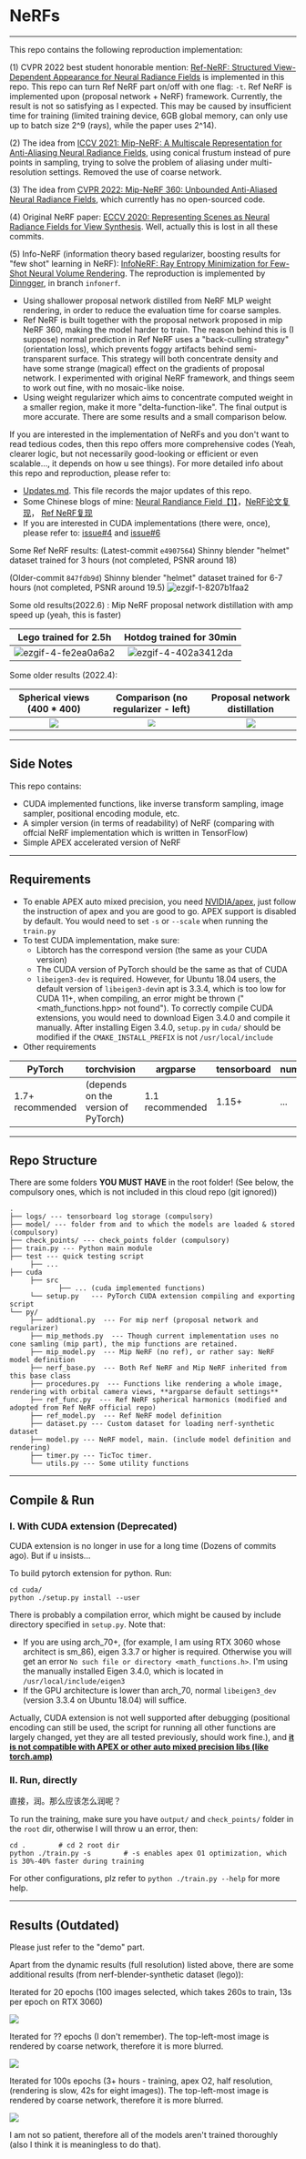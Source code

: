 # NeRFs

---

This repo contains the following reproduction implementation:

(1) CVPR 2022 best student honorable mention: [Ref-NeRF: Structured View-Dependent Appearance for Neural Radiance Fields](https://arxiv.org/abs/2112.03907) is implemented in this repo. This repo can turn Ref NeRF part on/off with one flag: `-t`. Ref NeRF is implemented upon (proposal network + NeRF) framework. Currently, the result is not so satisfying as I expected. This may be caused by insufficient time for training (limited training device, 6GB global memory, can only use up to batch size 2^9 (rays), while the paper uses 2^14).

(2) The idea from [ICCV 2021: Mip-NeRF: A Multiscale Representation for Anti-Aliasing Neural Radiance Fields](https://jonbarron.info/mipnerf/), using conical frustum instead of pure points in sampling, trying to solve the problem of aliasing under multi-resolution settings. Removed the use of coarse network.

(3) The idea from [CVPR 2022: Mip-NeRF 360: Unbounded Anti-Aliased Neural Radiance Fields](https://paperswithcode.com/paper/mip-nerf-360-unbounded-anti-aliased-neural/review/), which currently has no open-sourced code.

(4) Original NeRF paper: [ECCV 2020: Representing Scenes as Neural Radiance Fields for View Synthesis](https://www.matthewtancik.com/nerf). Well, actually this is lost in all these commits.

(5) Info-NeRF (information theory based regularizer, boosting results for "few shot" learning in NeRF): [InfoNeRF: Ray Entropy Minimization for Few-Shot Neural Volume Rendering](https://arxiv.org/abs/2112.15399). The reproduction is implemented by [Dinngger](https://github.com/Dinngger), in branch `infonerf`.

- Using shallower proposal network distilled from NeRF MLP weight rendering, in order to reduce the evaluation time for coarse samples.
- Ref NeRF is built together with the proposal network proposed in mip NeRF 360, making the model harder to train. The reason behind this is (I suppose) normal prediction in Ref NeRF uses a "back-culling strategy" (orientation loss), which prevents foggy artifacts behind semi-transparent surface. This strategy will both concentrate density and have some strange (magical) effect on the gradients of proposal network. I experimented with original NeRF framework, and things seem to work out fine, with no mosaic-like noise.
- Using weight regularizer which aims to concentrate computed weight in a smaller region, make it more "delta-function-like". The final output is more accurate. There are some results and a small comparison below.

If you are interested in the implementation of NeRFs and you don't want to read tedious codes, then this repo offers more comprehensive codes (Yeah, clearer logic, but not necessarily good-looking or efficient or even scalable..., it depends on how u see things). For more detailed info about this repo and reproduction, please refer to:

- [Updates.md](https://github.com/Enigmatisms/NeRF/blob/master/Update.md). This file records the major updates of this repo.
- Some Chinese blogs of mine: [Neural Randiance Field【1】](https://enigmatisms.github.io/2022/03/13/Neural-Randiance-Field%E3%80%901%E3%80%91/)，[NeRF论文复现](https://enigmatisms.github.io/2022/03/27/NeRF%E8%AE%BA%E6%96%87%E5%A4%8D%E7%8E%B0/)， [Ref NeRF复现]()
- If you are interested in CUDA implementations (there were, once), please refer to: [issue#4](https://github.com/Enigmatisms/NeRF/issues/4) and [issue#6](https://github.com/Enigmatisms/NeRF/issues/6) 

Some Ref NeRF results:
(Latest-commit `e4907564`) Shinny blender "helmet" dataset trained for 3 hours (not completed, PSNR around 18)


(Older-commit `847fdb9d`) Shinny blender "helmet" dataset trained for 6-7 hours (not completed, PSNR around 19.5)
![ezgif-1-8207b1faa2](https://user-images.githubusercontent.com/46109954/185753069-d5cbd05e-1f66-4423-9503-1a5cd126ed89.gif)



Some old results(2022.6) : Mip NeRF proposal network distillation with amp speed up (yeah, this is faster)

|                    Lego trained for 2.5h                     |                   Hotdog trained for 30min                   |
| :----------------------------------------------------------: | :----------------------------------------------------------: |
| ![ezgif-4-fe2ea0a6a2](https://user-images.githubusercontent.com/46109954/173533863-499b04bf-4242-41a5-98d4-6fc81ee412b3.gif) | ![ezgif-4-402a3412da](https://user-images.githubusercontent.com/46109954/173536624-beb64cb6-e151-4267-94c9-183793951011.gif) |

Some older results (2022.4): 

|   Spherical views (400 * 400)    |          Comparison (no regularizer - left)           |   Proposal network distillation   |
| :------------------------------: | :---------------------------------------------------: | :-------------------------------: |
| <img src="assets/sphere.gif"  /> | <img src="assets/comparison.png" style="zoom:80%;" /> | ![](assets/proposal_dist_076.png) |



---

## Side Notes

This repo contains:

- CUDA implemented functions, like inverse transform sampling, image sampler, positional encoding module, etc.
- A simpler version (in terms of readability) of NeRF (comparing with offcial NeRF implementation which is written in TensorFlow)
- Simple APEX accelerated version of NeRF 

---

## Requirements

- To enable APEX auto mixed precision, you need [NVIDIA/apex](https://github.com/NVIDIA/apex), just follow the instruction of apex and you are good to go. APEX support is disabled by default. You would need to set `-s` or `--scale` when running the `train.py`
- To test CUDA implementation, make sure:
  - Libtorch has the correspond version (the same as your CUDA version)
  - The CUDA version of PyTorch should be the same as that of CUDA 
  - `libeigen3-dev` is required. However, for Ubuntu 18.04 users, the default version of `libeigen3-dev`in apt is 3.3.4, which is too low for CUDA 11+, when compiling, an error might be thrown ("<math_functions.hpp> not found"). To correctly compile CUDA extensions, you would need to download Eigen 3.4.0 and compile it manually. After installing Eigen 3.4.0, `setup.py` in `cuda/` should be modified if the `CMAKE_INSTALL_PREFIX` is not `/usr/local/include`
- Other requirements

| PyTorch          | torchvision                         | argparse        | tensorboard | numpy/PIL | scipy    |
| ---------------- | ----------------------------------- | --------------- | ----------- | --------- | -------- |
| 1.7+ recommended | (depends on the version of PyTorch) | 1.1 recommended | 1.15+       | ...       | optional |

---

## Repo Structure

There are some folders **YOU MUST HAVE** in the root folder! (See below, the compulsory ones, which is not included in this cloud repo (git ignored))

```
.
├── logs/ --- tensorboard log storage (compulsory)
├── model/ --- folder from and to which the models are loaded & stored (compulsory)
├── check_points/ --- check_points folder (compulsory)
├── train.py --- Python main module
├── test --- quick testing script
	 ├── ...
├── cuda
	 ├── src
	 		├── ... (cuda implemented functions)
	 └── setup.py	--- PyTorch CUDA extension compiling and exporting script
└── py/ 
	 ├── addtional.py  --- For mip nerf (proposal network and regularizer)
	 ├── mip_methods.py  --- Though current implementation uses no cone samling (mip part), the mip functions are retained.
	 ├── mip_model.py  --- Mip NeRF (no ref), or rather say: NeRF model definition
	 ├── nerf_base.py  --- Both Ref NeRF and Mip NeRF inherited from this base class
	 ├── procedures.py  --- Functions like rendering a whole image, rendering with orbital camera views, **argparse default settings**
	 ├── ref_func.py  --- Ref NeRF spherical harmonics (modified and adopted from Ref NeRF official repo)
	 ├── ref_model.py  --- Ref NeRF model definition
	 ├── dataset.py --- Custom dataset for loading nerf-synthetic dataset
	 ├── model.py --- NeRF model, main. (include model definition and rendering)
	 ├── timer.py --- TicToc timer.
	 └── utils.py --- Some utility functions
```

---

## Compile & Run

### I. With CUDA extension (Deprecated)

CUDA extension is no longer in use for a long time (Dozens of commits ago). But if u insists...

To build pytorch extension for python. Run:

```shell
cd cuda/
python ./setup.py install --user
```

There is probably a compilation error, which might be caused by include directory specified in `setup.py`.  Note that:

- If you are using arch_70+, (for example, I am using RTX 3060 whose architect is sm_86), eigen 3.3.7 or higher is required. Otherwise you will get an error `No such file or directory <math_functions.h>`. I'm using the manually installed Eigen 3.4.0, which is located in `/usr/local/include/eigen3`
- If the GPU architecture is lower than arch_70, normal `libeigen3_dev` (version 3.3.4 on Ubuntu 18.04) will suffice. 

Actually, CUDA extension is not well supported after debugging (positional encoding can still be used, the script for running all other functions are largely changed, yet they are all tested previously, should work fine.), and **<u>it is not compatible with APEX or other auto mixed precision libs (like torch.amp)</u>**

### II. Run, directly

直接，润。那么应该怎么润呢？

To run the training, make sure you have `output/` and `check_points/` folder in the `root` dir, otherwise I will throw u an error, then:

```
cd . 		# cd 2 root dir
python ./train.py -s 		# -s enables apex O1 optimization, which is 30%-40% faster during training
```

For other configurations, plz refer to `python ./train.py --help` for more help.

---

## Results (Outdated)

Please just refer to the "demo" part.

Apart from the dynamic results (full resolution) listed above, there are some additional results (from nerf-blender-synthetic dataset (lego)):

Iterated for 20 epochs (100 images selected, which takes 260s to train, 13s per epoch on RTX 3060)

![](./assets/lego_1.png)

Iterated for ?? epochs (I don't remember). The top-left-most image is rendered by coarse network, therefore it is more blurred.

![](./assets/lego_2.png)

Iterated for 100s epochs (3+ hours - training, apex O2, half resolution, (rendering is slow, 42s for eight images)). The top-left-most image is rendered by coarse network, therefore it is more blurred.

![](./assets/lego_3.png)

I am not so patient, therefore all of the models aren't trained thoroughly (also I think it is meaningless to do that). 
